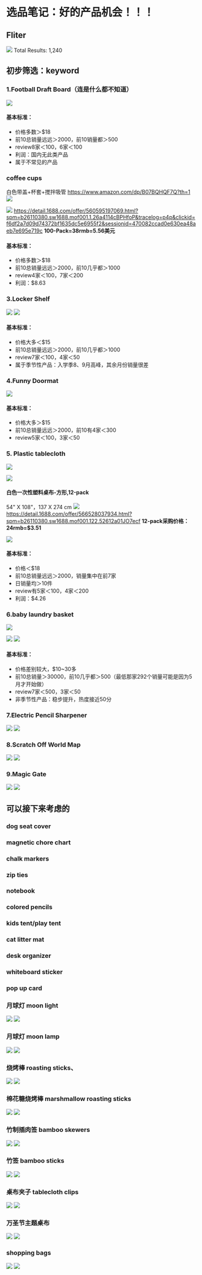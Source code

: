 # 选品笔记：好的产品机会！！！
## Fliter
![](media/15362989899247.jpg)
Total Results: 1,240

## 初步筛选：keyword
### 1.Football Draft Board（连是什么都不知道）
![](media/15362994265732.jpg)

#### 基本标准：
- 价格多数＞$18 
- 前10总销量远远＞2000，前10销量都＞500
- review8家＜100，6家＜100
- 利润：国内无此类产品
- 属于不常见的产品


### coffee cups
白色带盖+杯套+搅拌吸管
https://www.amazon.com/dp/B07BQHQF7Q?th=1
![](media/15363061684035.jpg)

![](media/15363065704237.jpg)
https://detail.1688.com/offer/560595197069.html?spm=b26110380.sw1688.mof001.1.26a4114cBPHfoP&tracelog=p4p&clickid=f6df2a7d09d74372bf1635dc5e6955f2&sessionid=470082ccad0e630ea48aeb7e695e719c
**100-Pack=38rmb=5.56美元**

#### 基本标准：
- 价格多数＞$18 
- 前10总销量远远＞2000，前10几乎都＞1000
- review4家＜100，7家＜200
- 利润：$8.63

### 3.Locker Shelf
![](media/15363084304541.jpg)
![](media/15363097189327.jpg)


#### 基本标准：
- 价格大多＜$15
- 前10总销量远远＞2000，前10几乎都＞1000
- review7家＜100，4家＜50
- 属于季节性产品：入学季8、9月高峰，其余月份销量很差

### 4.Funny Doormat
![](media/15363139266997.jpg)

#### 基本标准：
- 价格大多＞$15
- 前10总销量远远＞2000，前10有4家＜300
- review5家＜100，3家＜50

### 5. Plastic tablecloth

![](media/15364166932062.jpg)

![](media/15364168118428.jpg)

#### 白色一次性塑料桌布-方形,12-pack
54" X 108"，137 X 274 cm
![](media/15364198461061.jpg)
https://detail.1688.com/offer/566528037934.html?spm=b26110380.sw1688.mof001.122.52612a01JO7ecf
**12-pack采购价格：24rmb=$3.51**

![](media/15364199664301.jpg)

#### 基本标准：
- 价格＜$18
- 前10总销量远远＞2000，销量集中在前7家
- 日销量均＞10件
- review有5家＜100，4家＜200
- 利润：$4.26


### 6.baby laundry basket
![](media/15365159150951.jpg)

![](media/15365159353166.jpg)
![](media/15365166152580.jpg)

#### 基本标准：
- 价格差别较大，$10~30多
- 前10总销量＞30000，前10几乎都＞500（最低那家292个销量可能是因为5月才开始做）
- review7家＜500，3家＜50
- 非季节性产品：稳步提升，热度接近50分


### 7.Electric Pencil Sharpener

![](media/15365995488446.jpg)
![](media/15365996366975.jpg)

### 8.Scratch Off World Map
![](media/15366023007141.jpg)
![](media/15366024664153.jpg)

### 9.Magic Gate
![](media/15365972384312.jpg)
![](media/15365972884221.jpg)


## 可以接下来考虑的
### dog seat cover

### magnetic chore chart

### chalk markers

### zip ties

### notebook

### colored pencils

### kids tent/play tent

### cat litter mat

### desk organizer

### whiteboard sticker

### pop up card

### 月球灯 moon light
![](media/15361142323488.jpg)
![](media/15361142012133.jpg)

### 月球灯 moon lamp

![](media/15361145038664.jpg)
![](media/15361144235569.jpg)

### 烧烤棒 roasting sticks、
![](media/15361131705041.jpg)
![](media/15361131175912.jpg)

### 棉花糖烧烤棒 marshmallow roasting sticks
![](media/15361137538864.jpg)
![](media/15361127024108.jpg)

### 竹制插肉签 bamboo skewers
![](media/15361137119255.jpg)
![](media/15361136354744.jpg)

### 竹签 bamboo sticks
![](media/15361139859894.jpg)
![](media/15361139565321.jpg)

### 桌布夹子 tablecloth clips

![](media/15361441359305.jpg)
![](media/15361441791781.jpg)

### 万圣节主题桌布
![](media/15361950165312.jpg)
![](media/15361952023806.jpg)

### shopping bags

![](media/15362297406764.jpg)
![](media/15362296741991.jpg)


